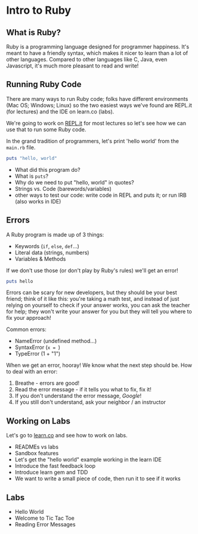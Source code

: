 # Intro to Ruby 

## What is Ruby?
Ruby is a programming language designed for programmer happiness. It's meant to have a friendly syntax, which makes it nicer to learn than a lot of other languages. Compared to other languages like C, Java, even Javascript, it's much more pleasant to read and write!

## Running Ruby Code
There are many ways to run Ruby code; folks have different environments (Mac OS; Windows; Linux) so the two easiest ways we've found are REPL.it (for lectures) and the IDE on learn.co (labs).

We're going to work on [REPL.it](repl.it) for most lectures so let's see how we can use that to run some Ruby code.

In the grand tradition of programmers, let's print 'hello world' from the `main.rb` file.

```rb
puts "hello, world"
```

- What did this program do?
- What is `puts`?
- Why do we need to put "hello, world" in quotes?
- Strings vs. Code (barewords/variables)
- other ways to test our code: write code in REPL and puts it; or run IRB (also works in IDE)

## Errors

A Ruby program is made up of 3 things:

- Keywords (`if`, `else`, `def`...)
- Literal data (strings, numbers)
- Variables & Methods

If we don't use those (or don't play by Ruby's rules) we'll get an error!

```rb
puts hello
```

Errors can be scary for new developers, but they should be your best friend; think of it like this: you're taking a math test, and instead of just relying on yourself to check if your answer works, you can ask the teacher for help; they won't write your answer for you but they will tell you where to fix your approach!

Common errors: 
- NameError (undefined method...)
- SyntaxError (`x = `)
- TypeError (1 + "1")

When we get an error, hooray! We know what the next step should be. How to deal with an error:

1. Breathe - errors are good!
2. Read the error message - if it tells you what to fix, fix it!
3. If you don't understand the error message, _Google_!
4. If you still don't understand, ask your neighbor / an instructor

## Working on Labs
Let's go to [learn.co](learn.co) and see how to work on labs.

- READMEs vs labs
- Sandbox features
- Let's get the "hello world" example working in the learn IDE
- Introduce the fast feedback loop
- Introduce learn gem and TDD
- We want to write a small piece of code, then run it to see if it works

## Labs

- Hello World
- Welcome to Tic Tac Toe
- Reading Error Messages